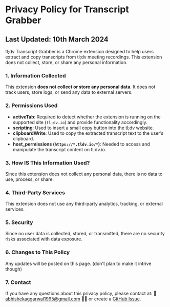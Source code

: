 # Privacy Policy for Transcript Grabber

## Last Updated: 10th March 2024

tl;dv Transcript Grabber is a Chrome extension designed to help users extract and copy transcripts from tl;dv meeting recordings. This extension does not collect, store, or share any personal information.

### 1. Information Collected
This extension **does not collect or store any personal data**. It does not track users, store logs, or send any data to external servers.

### 2. Permissions Used
- **activeTab**: Required to detect whether the extension is running on the supported site (`tl;dv.io`) and provide functionality accordingly.
- **scripting**: Used to insert a small copy button into the tl;dv website.
- **clipboardWrite**: Used to copy the extracted transcript text to the user’s clipboard.
- **host_permissions (`https://*.tldv.io/*`)**: Needed to access and manipulate the transcript content on tl;dv.io.

### 3. How IS This Information Used?
Since this extension does not collect any personal data, there is no data to use, process, or share.

### 4. Third-Party Services
This extension does not use any third-party analytics, tracking, or external services.

### 5. Security
Since no user data is collected, stored, or transmitted, there are no security risks associated with data exposure.

### 6. Changes to This Policy
Any updates will be posted on this page. (don't plan to make it intrive though)

### 7. Contact
If you have any questions about this privacy policy, please contact at:
📩 abhishekaggarwal1995@gmail.com 
🧑‍💻 or create a <a href="https://github.com/User17745/tl-dv-Transcript-Grabber/issues" target="_blank">GitHub Issue</a>.
